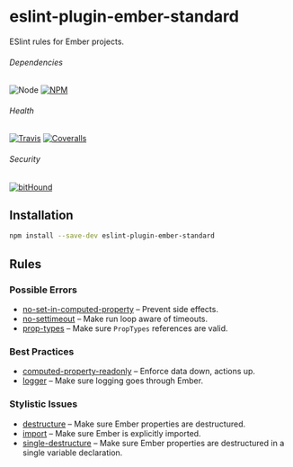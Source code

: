 # eslint-plugin-ember-standard

ESlint rules for Ember projects.

###### Dependencies

![Node][node-img]
[![NPM][npm-img]][npm-url]

###### Health

[![Travis][ci-img]][ci-url]
[![Coveralls][cov-img]][cov-url]

###### Security

[![bitHound][bithound-img]][bithound-url]

## Installation

```bash
npm install --save-dev eslint-plugin-ember-standard
```

## Rules

### Possible Errors

*   [no-set-in-computed-property](documentation/rules/no-set-in-computed-property.md) – Prevent side effects.
* [no-settimeout](documentation/rules/no-settimeout.md) – Make run loop aware of timeouts.
* [prop-types](documentation/rules/prop-types.md) – Make sure `PropTypes` references are valid.

### Best Practices

*   [computed-property-readonly](documentation/rules/computed-property-readonly.md) – Enforce data down, actions up.
*   [logger](documentation/rules/logger.md) – Make sure logging goes through Ember.

### Stylistic Issues

*   [destructure](documentation/rules/destructure.md) – Make sure Ember properties are destructured.
*   [import](documentation/rules/import.md) – Make sure Ember is explicitly imported.
*   [single-destructure](documentation/rules/single-destructure.md) – Make sure Ember properties are destructured in a single variable declaration.

[bithound-img]: https://www.bithound.io/github/ciena-blueplanet/eslint-plugin-ember-standard/badges/score.svg "bitHound"
[bithound-url]: https://www.bithound.io/github/ciena-blueplanet/eslint-plugin-ember-standard

[ci-img]: https://img.shields.io/travis/ciena-blueplanet/eslint-plugin-ember-standard.svg "Travis CI Build Status"
[ci-url]: https://travis-ci.org/ciena-blueplanet/eslint-plugin-ember-standard

[cov-img]: https://img.shields.io/coveralls/ciena-blueplanet/eslint-plugin-ember-standard.svg "Coveralls Code Coverage"
[cov-url]: https://coveralls.io/github/ciena-blueplanet/eslint-plugin-ember-standard

[node-img]: https://img.shields.io/badge/node-4+-green.svg "Node Version"

[npm-img]: https://img.shields.io/npm/v/eslint-plugin-ember-standard.svg "NPM Version"
[npm-url]: https://www.npmjs.com/package/eslint-plugin-ember-standard
